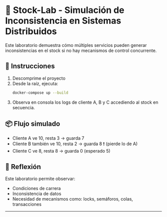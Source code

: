 # 🧪 Stock-Lab - Simulación de Inconsistencia en Sistemas Distribuidos

Este laboratorio demuestra cómo múltiples servicios pueden generar inconsistencias en el stock si no hay mecanismos de control concurrente.

## 🚀 Instrucciones

1. Descomprime el proyecto
2. Desde la raíz, ejecuta:
   ```bash
   docker-compose up --build
   ```
3. Observa en consola los logs de cliente A, B y C accediendo al stock en secuencia.

## 📦 Flujo simulado

- Cliente A ve 10, resta 3 → guarda 7
- Cliente B también ve 10, resta 2 → guarda 8 ❗ (pierde lo de A)
- Cliente C ve 8, resta 8 → guarda 0 (esperado 5)

## 🧠 Reflexión

Este laboratorio permite observar:

- Condiciones de carrera
- Inconsistencia de datos
- Necesidad de mecanismos como: locks, semáforos, colas, transacciones

---